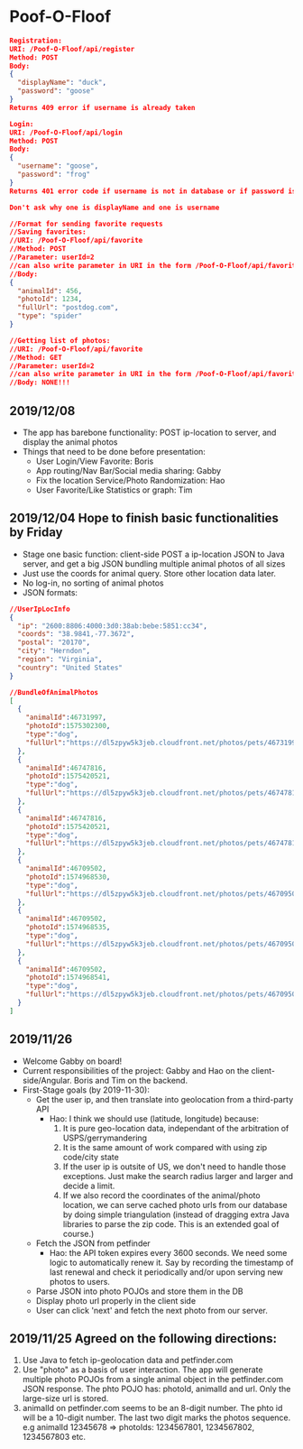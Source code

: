 # Poof-O-Floof

```json
Registration:
URI: /Poof-O-Floof/api/register
Method: POST
Body:
{ 
  "displayName": "duck",
  "password": "goose"
}
Returns 409 error if username is already taken

Login:
URI: /Poof-O-Floof/api/login
Method: POST
Body:
{ 
  "username": "goose",
  "password": "frog"
}
Returns 401 error code if username is not in database or if password is incorrect

Don't ask why one is displayName and one is username
```

```json
//Format for sending favorite requests
//Saving favorites:
//URI: /Poof-O-Floof/api/favorite
//Method: POST
//Parameter: userId=2
//can also write parameter in URI in the form /Poof-O-Floof/api/favorite?userId=2
//Body:
{ 
  "animalId": 456,
  "photoId": 1234,
  "fullUrl": "postdog.com",
  "type": "spider"
}

//Getting list of photos:
//URI: /Poof-O-Floof/api/favorite
//Method: GET
//Parameter: userId=2
//can also write parameter in URI in the form /Poof-O-Floof/api/favorite?userId=2
//Body: NONE!!!
```
## 2019/12/08
* The app has barebone functionality: POST ip-location to server, and display the animal photos
* Things that need to be done before presentation:
  * User Login/View Favorite: Boris
  * App routing/Nav Bar/Social media sharing: Gabby
  * Fix the location Service/Photo Randomization: Hao
  * User Favorite/Like Statistics or graph: Tim

## 2019/12/04 Hope to finish basic functionalities by Friday
* Stage one basic function: client-side POST a ip-location JSON to Java server, and get a big JSON bundling multiple animal photos of all sizes 
* Just use the coords for animal query. Store other location data later.
* No log-in, no sorting of animal photos 
* JSON formats:
```json 
//UserIpLocInfo
{ 
  "ip": "2600:8806:4000:3d0:38ab:bebe:5851:cc34",
  "coords": "38.9841,-77.3672",
  "postal": "20170",
  "city": "Herndon",
  "region": "Virginia",
  "country": "United States" 
}

//BundleOfAnimalPhotos
[
  {
    "animalId":46731997,
    "photoId":1575302300,
    "type":"dog",
    "fullUrl":"https://dl5zpyw5k3jeb.cloudfront.net/photos/pets/46731997/1/?bust=1575302300"
  },
  {
    "animalId":46747816,
    "photoId":1575420521,
    "type":"dog",
    "fullUrl":"https://dl5zpyw5k3jeb.cloudfront.net/photos/pets/46747816/2/?bust=1575420522"
  },
  {
    "animalId":46747816,
    "photoId":1575420521,
    "type":"dog",
    "fullUrl":"https://dl5zpyw5k3jeb.cloudfront.net/photos/pets/46747816/2/?bust=1575420522"
  },
  {
    "animalId":46709502,
    "photoId":1574968530,
    "type":"dog",
    "fullUrl":"https://dl5zpyw5k3jeb.cloudfront.net/photos/pets/46709502/1/?bust=1574968530"
  },
  {
    "animalId":46709502,
    "photoId":1574968535,
    "type":"dog",
    "fullUrl":"https://dl5zpyw5k3jeb.cloudfront.net/photos/pets/46709502/2/?bust=1574968535"
  },
  {
    "animalId":46709502,
    "photoId":1574968541,
    "type":"dog",
    "fullUrl":"https://dl5zpyw5k3jeb.cloudfront.net/photos/pets/46709502/3/?bust=1574968541"
  }
]
```
## 2019/11/26
* Welcome Gabby on board!
* Current responsibilities of the project: Gabby and Hao on the client-side/Angular. Boris and Tim on the backend.
* First-Stage goals (by 2019-11-30):
  * Get the user ip, and then translate into geolocation from a third-party API
    * Hao: I think we should use (latitude, longitude) because:
      1. It is pure geo-location data, independant of the arbitration of USPS/gerrymandering
      2. It is the same amount of work compared with using zip code/city state
      3. If the user ip is outsite of US, we don't need to handle those exceptions. Just make the search radius larger and larger and decide a limit.
      4. If we also record the coordinates of the animal/photo location, we can serve cached photo urls from our database by doing simple triangulation (instead of dragging extra Java libraries to parse the zip code. This is an extended goal of course.)
  * Fetch the JSON from petfinder
    * Hao: the API token expires every 3600 seconds. We need some logic to automatically renew it. Say by recording the timestamp of last renewal and check it periodically and/or upon serving new photos to users. 
  * Parse JSON into photo POJOs and store them in the DB
  * Display photo url properly in the client side
  * User can click 'next' and fetch the next photo from our server.
## 2019/11/25 Agreed on the following directions:
1. Use Java to fetch ip-geolocation data and petfinder.com
2. Use "photo" as a basis of user interaction. The app will generate multiple photo POJOs from a single animal object in the petfinder.com JSON response. The phto POJO has: photoId, animalId and url. Only the large-size url is stored.
3. animalId on petfinder.com seems to be an 8-digit number. The phto id will be a 10-digit number. The last two digit marks the photos sequence. e.g animalId 12345678 => photoIds: 1234567801, 1234567802, 1234567803 etc.

